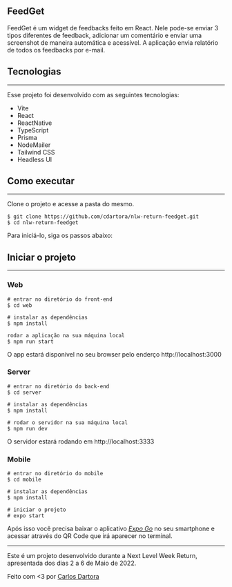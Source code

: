## FeedGet
FeedGet é um widget de feedbacks feito em React. Nele pode-se enviar 3 tipos diferentes de feedback, adicionar um comentário e enviar uma screenshot de maneira automática e acessível. A aplicação envia relatório de todos os feedbacks por e-mail.

## Tecnologias
---
Esse projeto foi desenvolvido com as seguintes tecnologias:

- Vite
- React
- ReactNative
- TypeScript
- Prisma
- NodeMailer
- Tailwind CSS
- Headless UI

## Como executar
---
Clone o projeto e acesse a pasta do mesmo.

```
$ git clone https://github.com/cdartora/nlw-return-feedget.git
$ cd nlw-return-feedget
```
Para iniciá-lo, siga os passos abaixo:

## Iniciar o projeto
---
### Web
```
# entrar no diretório do front-end
$ cd web

# instalar as dependências
$ npm install

rodar a aplicação na sua máquina local
$ npm run start
```
O app estará disponível no seu browser pelo enderço http://localhost:3000

### Server
```
# entrar no diretório do back-end
$ cd server

# instalar as dependências
$ npm install

# rodar o servidor na sua máquina local
$ npm run dev
```
O servidor estará rodando em http://localhost:3333

### Mobile
```
# entrar no diretório do mobile
$ cd mobile

# instalar as dependências
$ npm install

# iniciar o projeto
# expo start
```

Após isso você precisa baixar o aplicativo [_Expo Go_](https://expo.dev/expo-go) no seu smartphone e acessar através do QR Code que irá aparecer no terminal.


---
Este é um projeto desenvolvido durante a Next Level Week Return, apresentada dos dias 2 a 6 de Maio de 2022.

Feito com <3 por [Carlos Dartora](https://carlos-dartora.super.site/)